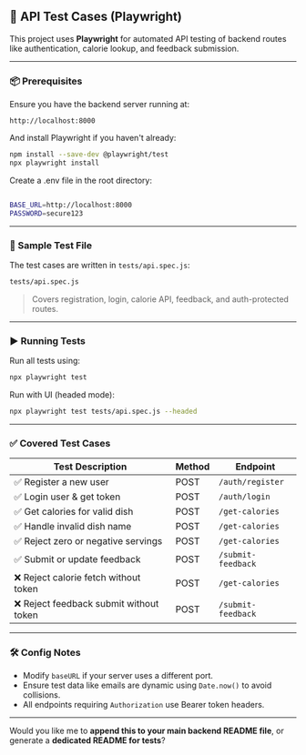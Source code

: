 
## 🧪 API Test Cases (Playwright)

This project uses **Playwright** for automated API testing of backend routes like authentication, calorie lookup, and feedback submission.

---

### 📦 Prerequisites

Ensure you have the backend server running at:

```
http://localhost:8000
```

And install Playwright if you haven't already:

```bash
npm install --save-dev @playwright/test
npx playwright install
```

Create a .env file in the root directory:


```bash

BASE_URL=http://localhost:8000
PASSWORD=secure123

```
---

### 🧾 Sample Test File

The test cases are written in `tests/api.spec.js`:

```bash
tests/api.spec.js
```

> Covers registration, login, calorie API, feedback, and auth-protected routes.

---

### ▶️ Running Tests

Run all tests using:

```bash
npx playwright test
```

Run with UI (headed mode):

```bash
npx playwright test tests/api.spec.js --headed
```

---

### ✅ Covered Test Cases

| Test Description                       | Method | Endpoint           |
| -------------------------------------- | ------ | ------------------ |
| ✅ Register a new user                  | POST   | `/auth/register`   |
| ✅ Login user & get token               | POST   | `/auth/login`      |
| ✅ Get calories for valid dish          | POST   | `/get-calories`    |
| ✅ Handle invalid dish name             | POST   | `/get-calories`    |
| ✅ Reject zero or negative servings     | POST   | `/get-calories`    |
| ✅ Submit or update feedback            | POST   | `/submit-feedback` |
| ❌ Reject calorie fetch without token   | POST   | `/get-calories`    |
| ❌ Reject feedback submit without token | POST   | `/submit-feedback` |

---

### 🛠️ Config Notes

* Modify `baseURL` if your server uses a different port.
* Ensure test data like emails are dynamic using `Date.now()` to avoid collisions.
* All endpoints requiring `Authorization` use Bearer token headers.

---

Would you like me to **append this to your main backend README file**, or generate a **dedicated README for tests**?
